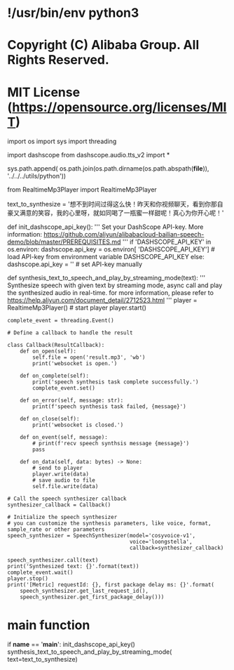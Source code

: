 # !/usr/bin/env python3
# Copyright (C) Alibaba Group. All Rights Reserved.
# MIT License (https://opensource.org/licenses/MIT)

import os
import sys
import threading

import dashscope
from dashscope.audio.tts_v2 import *

sys.path.append(
    os.path.join(os.path.dirname(os.path.abspath(__file__)),
                 '../../../utils/python'))

from RealtimeMp3Player import RealtimeMp3Player

text_to_synthesize = '想不到时间过得这么快！昨天和你视频聊天，看到你那自豪又满意的笑容，我的心里呀，就如同喝了一瓶蜜一样甜呢！真心为你开心呢！'


def init_dashscope_api_key():
    '''
    Set your DashScope API-key. More information:
    https://github.com/aliyun/alibabacloud-bailian-speech-demo/blob/master/PREREQUISITES.md
    '''
    if 'DASHSCOPE_API_KEY' in os.environ:
        dashscope.api_key = os.environ[
            'DASHSCOPE_API_KEY']  # load API-key from environment variable DASHSCOPE_API_KEY
    else:
        dashscope.api_key = '<your-dashscope-api-key>'  # set API-key manually


def synthesis_text_to_speech_and_play_by_streaming_mode(text):
    '''
    Synthesize speech with given text by streaming mode, async call and play the synthesized audio in real-time.
    for more information, please refer to https://help.aliyun.com/document_detail/2712523.html
    '''
    player = RealtimeMp3Player()
    # start player
    player.start()

    complete_event = threading.Event()

    # Define a callback to handle the result

    class Callback(ResultCallback):
        def on_open(self):
            self.file = open('result.mp3', 'wb')
            print('websocket is open.')

        def on_complete(self):
            print('speech synthesis task complete successfully.')
            complete_event.set()

        def on_error(self, message: str):
            print(f'speech synthesis task failed, {message}')

        def on_close(self):
            print('websocket is closed.')

        def on_event(self, message):
            # print(f'recv speech synthsis message {message}')
            pass

        def on_data(self, data: bytes) -> None:
            # send to player
            player.write(data)
            # save audio to file
            self.file.write(data)

    # Call the speech synthesizer callback
    synthesizer_callback = Callback()

    # Initialize the speech synthesizer
    # you can customize the synthesis parameters, like voice, format, sample_rate or other parameters
    speech_synthesizer = SpeechSynthesizer(model='cosyvoice-v1',
                                           voice='loongstella',
                                           callback=synthesizer_callback)

    speech_synthesizer.call(text)
    print('Synthesized text: {}'.format(text))
    complete_event.wait()
    player.stop()
    print('[Metric] requestId: {}, first package delay ms: {}'.format(
        speech_synthesizer.get_last_request_id(),
        speech_synthesizer.get_first_package_delay()))


# main function
if __name__ == '__main__':
    init_dashscope_api_key()
    synthesis_text_to_speech_and_play_by_streaming_mode(
        text=text_to_synthesize)
